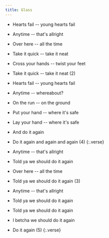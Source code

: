```yaml
---
title: Glass
---
```


- Hearts fail -- young hearts fail
- Anytime -- that's allright
- Over here -- all the time
- Take it quick -- take it neat
- Cross your hands -- twist your feet
- Take it quick -- take it neat (2)
- Hearts fail -- young hearts fail
- Anytime -- whereabout?
- On the run -- on the ground
- Put your hand -- where it's safe
- Lay your hand -- where it's safe
- And do it again
- Do it again and again and again (4)
{:.verse}

- Anytime -- that's allright
- Told ya we should do it again
- Over here -- all the time
- Told ya we should do it again (3)
- Anytime -- that's allright
- Told ya we should do it again
- Told ya we should do it again
- I betcha we should do it again
- Do it again (5)
{:.verse}
